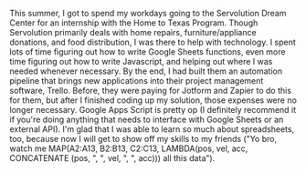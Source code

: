 This summer, I got to spend my workdays going to the Servolution Dream Center for an internship with the Home to Texas Program. Though Servolution primarily deals with home repairs, furniture/appliance donations, and food distribution, I was there to help with technology. I spent lots of time figuring out how to write Google Sheets functions, even more time figuring out how to write Javascript, and helping out where I was needed whenever necessary. By the end, I had built them an automation pipeline that brings new applications into their project management software, Trello. Before, they were paying for Jotform and Zapier to do this for them, but after I finished coding up my solution, those expenses were no longer necessary. Google Apps Script is pretty op (I definitely recommend it if you're doing anything that needs to interface with Google Sheets or an external API). I'm glad that I was able to learn so much about spreadsheets, too, because now I will get to show off my skills to my friends ("Yo bro, watch me MAP(A2:A13, B2:B13, C2:C13, LAMBDA(pos, vel, acc, CONCATENATE (pos, ", ", vel, ", ", acc))) all this data").
